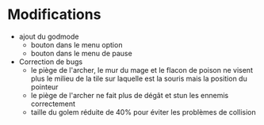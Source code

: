 # Modifications

* ajout du godmode
  * bouton dans le menu option
  * bouton dans le menu de pause
* Correction de bugs
  * le piège de l'archer, le mur du mage et le flacon de poison ne visent plus le milieu de la tile sur laquelle est la souris mais la position du pointeur
  * le piège de l'archer ne fait plus de dégât et stun les ennemis correctement
  * taille du golem réduite de 40% pour éviter les problèmes de collision